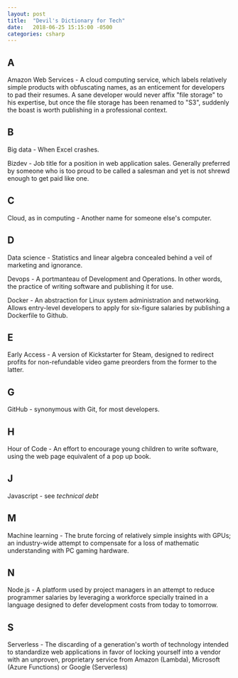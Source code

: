 ```yaml
---
layout: post
title:  "Devil's Dictionary for Tech"
date:   2018-06-25 15:15:00 -0500
categories: csharp
---
```


## A ## 

Amazon Web Services - A cloud computing service, which labels relatively simple products with obfuscating names, as an enticement for developers to pad their resumes.  A sane developer would never affix "file storage" to his expertise, but once the file storage has been renamed to "S3", suddenly the boast is worth publishing in a professional context.

## B ##

Big data - When Excel crashes.

Bizdev - Job title for a position in web application sales.  Generally preferred by someone who is too proud to be called a salesman and yet is not shrewd enough to get paid like one.

## C ##

Cloud, as in computing - Another name for someone else's computer.

## D ##

Data science - Statistics and linear algebra concealed behind a veil of marketing and ignorance.

Devops - A portmanteau of Development and Operations.  In other words, the practice of writing software and publishing it for use.

Docker - An abstraction for Linux system administration and networking.  Allows entry-level developers to apply for six-figure salaries by publishing a Dockerfile to Github.

## E ##

Early Access - A version of Kickstarter for Steam, designed to redirect profits for non-refundable video game preorders from the former to the latter.

## G ##

GitHub - synonymous with Git, for most developers.

## H ##

Hour of Code - An effort to encourage young children to write software, using the web page equivalent of a pop up book.

## J ##

Javascript - see *technical debt*

## M ##

Machine learning - The brute forcing of relatively simple insights with GPUs; an industry-wide attempt to compensate for a loss of mathematic understanding with PC gaming hardware.

## N ##

Node.js - A platform used by project managers in an attempt to reduce programmer salaries by leveraging a workforce specially trained in a language designed to defer development costs from today to tomorrow.

## S ##

Serverless - The discarding of a generation's worth of technology intended to standardize web applications in favor of locking yourself into a vendor with an unproven, proprietary service from Amazon (Lambda), Microsoft (Azure Functions) or Google (Serverless)